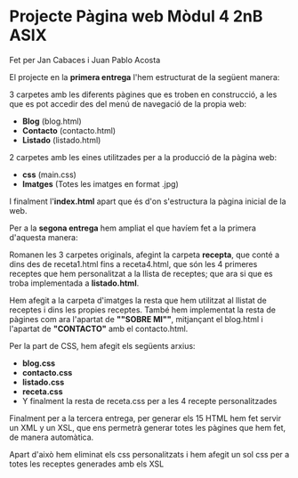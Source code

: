 # Projecte Pàgina web Mòdul 4 2nB ASIX
Fet per Jan Cabaces i Juan Pablo Acosta

El projecte en la **primera entrega** l'hem estructurat de la següent manera:

3 carpetes amb les diferents pàgines que es troben en construcció, a les que es pot accedir des del menú de navegació de la propia web:

- **Blog** (blog.html)
- **Contacto** (contacto.html)
- **Listado** (listado.html)

2 carpetes amb les eines utilitzades per a la producció de la pàgina web:

- **css** (main.css)
- **Imatges** (Totes les imatges en format .jpg)

I finalment l'**index.html** apart que és d'on s'estructura la pàgina inicial de la web.

Per a la **segona entrega** hem ampliat el que havíem fet a la primera d'aquesta manera:

Romanen les 3 carpetes originals, afegint la carpeta **recepta**, que conté a dins des de receta1.html fins a receta4.html, que són les 4 primeres receptes que hem personalitzat a la llista de receptes; que ara si que es troba implementada a **listado.html**.

Hem afegit a la carpeta d'imatges la resta que hem utilitzat al llistat de receptes i dins les propies receptes.
També hem implementat la resta de pàgines com ara l'apartat de **""SOBRE MI""**, mitjançant el blog.html i l'apartat de **"CONTACTO"** amb el contacto.html.

Per la part de CSS, hem afegit els següents arxius:

- **blog.css**
- **contacto.css**
- **listado.css**
- **receta.css**
- Y finalment la resta de receta.css per a les 4 recepte personalitzades

Finalment per a la tercera entrega, per generar els 15 HTML hem fet servir un XML y un XSL, que ens permetrà generar totes les pàgines que hem fet, de manera automàtica.

Apart d'això hem eliminat els css personalitzats i hem afegit un sol css per a totes les receptes generades amb els XSL
